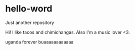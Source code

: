 # hello-word
Just another repository

Hi!
I like tacos and chimichangas. Also I'm a music lover <3.

uganda forever
buaaaaaaaaaaaa

